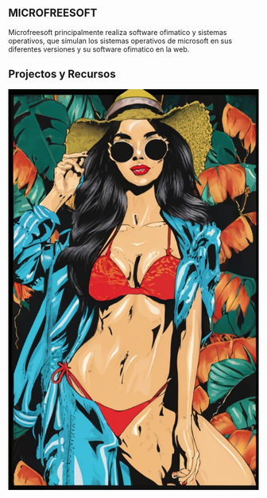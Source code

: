 ## MICROFREESOFT
Microfreesoft principalmente realiza software ofimatico y sistemas operativos, que simulan los sistemas operativos de microsoft en sus diferentes versiones y su software ofimatico en la web.
## Projectos y Recursos

[![Alt text](RZTr2P0PR3W1RKP9JgURow.jpg)](https://www.youtube.com/watch?v=zeYzCOp8Dus)
